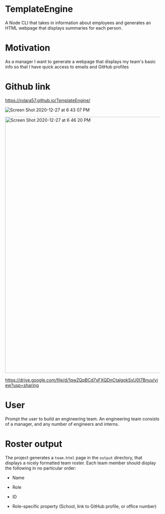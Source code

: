 # TemplateEngine
A Node CLI that takes in information about employees and generates an HTML webpage that displays summaries for each person. 

# Motivation
As a manager I want to generate a webpage that displays my team's basic info
so that I have quick access to emails and GitHub profiles
# Github link
https://rolara57.github.io/TemplateEngine/

![Screen Shot 2020-12-27 at 6 43 07 PM](https://user-images.githubusercontent.com/60681276/103182756-6b166200-4873-11eb-86fc-90ae5c01fb87.png)

<img width="832" alt="Screen Shot 2020-12-27 at 6 46 20 PM" src="https://user-images.githubusercontent.com/60681276/103182814-e7a94080-4873-11eb-8fef-5c120cde7ef4.png">


https://drive.google.com/file/d/1qwZQpBCd7xFXQDnCtaIgokSxU0I7Bnuv/view?usp=sharing

# User
 Prompt the user to build an engineering team. An engineering
team consists of a manager, and any number of engineers and interns.
# Roster output
The project generates a `team.html` page in the `output` directory, that displays a nicely formatted team roster. Each team member should display the following in no particular order:

  * Name

  * Role

  * ID

  * Role-specific property (School, link to GitHub profile, or office number)
